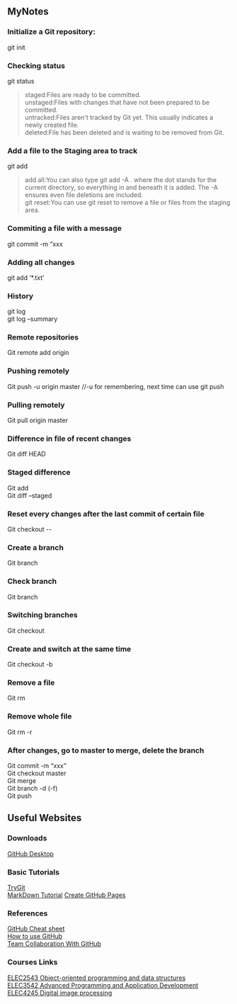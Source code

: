 ## MyNotes

### Initialize a Git repository:  
git init

### Checking status  
git status

> staged:Files are ready to be committed.  
> unstaged:Files with changes that have not been prepared to be committed.  
> untracked:Files aren't tracked by Git yet. This usually indicates a newly created file.  
> deleted:File has been deleted and is waiting to be removed from Git.  

### Add a file to the Staging area to track  
git add <filename>  
> add all:You can also type git add -A . where the dot stands for the current directory, so everything in and beneath it is added. The -A ensures even file deletions are included.  
> git reset:You can use git reset <filename> to remove a file or files from the staging area.

### Commiting a file with a message  
git commit -m “xxx

### Adding all changes  
git add ‘*.txt’

### History  
git log  
git log –summary

### Remote repositories  
Git remote add origin <link>

### Pushing remotely  
Git push -u origin master //-u for remembering, next time can use git push

### Pulling remotely  
Git pull origin master

### Difference in file of recent changes  
Git diff HEAD

### Staged difference  
Git add <file>  
Git diff –staged

### Reset every changes after the last commit of certain file  
Git checkout -- <file>

### Create a branch  
Git branch <branchname>

### Check branch  
Git branch

### Switching branches  
Git checkout <branchname>

### Create and switch at the same time  
Git checkout -b <branchname>

### Remove a file  
Git rm <filename>

### Remove whole file  
Git rm -r <foldername>

### After changes, go to master to merge, delete the branch  
Git commit -m “xxx”  
Git checkout master  
Git merge <branchname>  
Git branch -d (-f)<branchname>  
Git push

## Useful Websites
### Downloads
[GitHub Desktop](https://desktop.github.com/)
### Basic Tutorials
[TryGit](https://try.github.io/levels/1/challenges/1)  
[MarkDown Tutorial](https://www.markdowntutorial.com/lesson/1/)
[Create GitHub Pages](http://www.cnblogs.com/purediy/archive/2013/03/07/2948892.html)
### References
[GitHub Cheat sheet](https://github.com/tiimgreen/github-cheat-sheet/blob/master/README.zh-tw.md)  
[How to use GitHub](https://github.com/xirong/my-git/blob/master/how-to-use-github.md)  
[Team Collaboration With GitHub](https://code.tutsplus.com/articles/team-collaboration-with-github--net-29876)

### Courses Links
[ELEC2543 Object-oriented programming and data structures](https://learning.hku.hk/courses/course-v1:HKU+ELEC2543+201718/courseware/88af514f0650449683f974f6474e49b2/)  
[ELEC3542 Advanced Programming and Application Development](https://learning.hku.hk/courses/course-v1:HKU+ELEC3542+201718/info)  
[ELEC4245 Digital image processing](https://www.eee.hku.hk/~elec4245/sp18/)